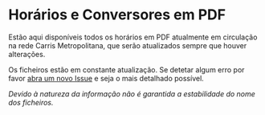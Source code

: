 # Horários e Conversores em PDF

Estão aqui disponíveis todos os horários em PDF atualmente em circulação na rede Carris Metropolitana, que serão atualizados sempre que houver alterações.

Os ficheiros estão em constante atualização. Se detetar algum erro por favor [abra um novo Issue](https://github.com/carrismetropolitana/pdfs/issues/new/choose) e seja o mais detalhado possível.

_Devido à natureza da informação não é garantida a estabilidade do nome dos ficheiros._
